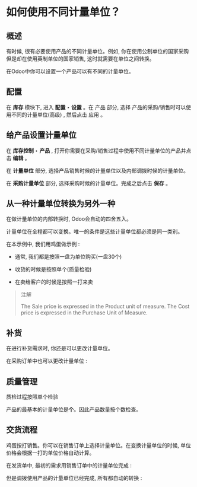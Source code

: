# 如何使用不同计量单位？

## 概述

有时候, 很有必要使用产品的不同计量单位。例如, 你在使用公制单位的国家采购但是却在使用英制单位的国家销售, 这时就需要在单位之间转换。

在Odoo中你可以设置一个产品可以有不同的计量单位。

## 配置

在 **库存** 模块下, 进入 **配置** ‣ **设置** 。在 产品 部分, 选择 产品的采购/销售时可以使用不同的计量单位\(高级\) , 然后点击 应用 。

## 给产品设置计量单位

在 **库存控制** ‣ **产品** , 打开你需要在采购/销售过程中使用不同计量单位的产品并点击 **编辑** 。

在 **计量单位** 部分, 选择产品销售时候的计量单位以及内部调拨时候的计量单位。

在 **采购计量单位** 部分, 选择采购时候的计量单位。完成之后点击 **保存** 。

## 从一种计量单位转换为另外一种

在做计量单位的内部转换时, Odoo会自动的四舍五入。

计量单位在全程都可以变换。唯一的条件是这些计量单位都必须是同一类别。

在本示例中, 我们用鸡蛋做示例 :

* 通常, 我们都是按照一盘为单位购买\(一盘30个\)

* 收货的时候是按照单个\(质量检验\)

* 在卖给客户的时候是按照一打来卖

> 注解
>
> The Sale price is expressed in the Product unit of measure. The Cost price is expressed in the Purchase Unit of Measure.

## 补货

在进行补货需求时, 你还是可以更改计量单位。

在采购订单中也可以更改计量单位 :

## 质量管理

质检过程按照单个检验

产品的最基本的计量单位是**个**。因此产品数量按个数检查。

## 交货流程

鸡蛋按打销售。你可以在销售订单上选择计量单位。在变换计量单位的时候, 单位价格会根据一打的单位价格自动计算。

在发货单中, 最初的需求用销售订单中的计量单位完成 :

但是调拨使用产品的计量单位已经完成, 所有都自动的转换 :

